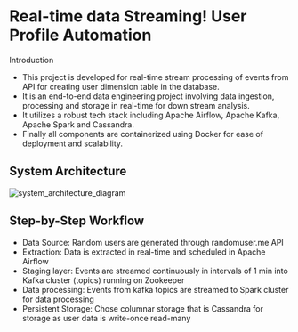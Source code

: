 # Real-time data Streaming! User Profile Automation

Introduction
- This project is developed for real-time stream processing of events from API for creating user dimension table in the database.
- It is an end-to-end data engineering project involving data ingestion, processing and storage in real-time for down stream analysis.
- It utilizes a robust tech stack including Apache Airflow, Apache Kafka, Apache Spark and Cassandra. 
- Finally all components are containerized using Docker for ease of deployment and scalability.

## System Architecture

![system_architecture_diagram](https://github.com/meetapandit/kafka_streaming_user_creation/assets/15186489/0060c7d6-7ceb-4e27-9407-ad2fee5d94ea)

## Step-by-Step Workflow
- Data Source: Random users are generated through randomuser.me API
- Extraction: Data is extracted in real-time and scheduled in Apache Airflow
- Staging layer: Events are streamed continuously in intervals of 1 min into Kafka cluster (topics) running on Zookeeper
- Data processing: Events from kafka topics are streamed to Spark cluster for data processing
- Persistent Storage: Chose columnar storage that is Cassandra for storage as user data is write-once read-many


